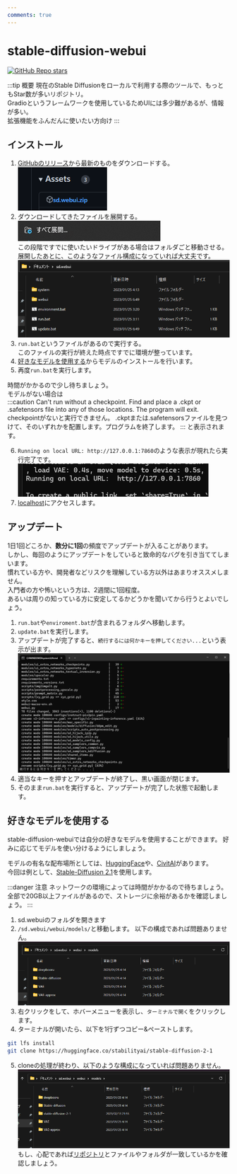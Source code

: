 ```yaml
---
comments: true
---
```


# stable-diffusion-webui

[![GitHub Repo stars](https://img.shields.io/github/stars/AUTOMATIC1111/stable-diffusion-webui?style=social)](https://github.com/AUTOMATIC1111/stable-diffusion-webui)    

:::tip 概要
現在のStable Diffusionをローカルで利用する際のツールで、もっともStar数が多いリポジトリ。  
Gradioというフレームワークを使用しているためUIには多少難があるが、情報が多い。  
拡張機能をふんだんに使いたい方向け
:::

## インストール
1. [GitHubのリリース](https://github.com/AUTOMATIC1111/stable-diffusion-webui/releases/latest)から最新のものをダウンロードする。  
![](./images/assets.png)
2. ダウンロードしてきたファイルを展開する。  
![](./images/extract.png)  
この段階ですでに使いたいドライブがある場合はフォルダごと移動させる。  
展開したあとに、このようなファイル構成になっていれば大丈夫です。  
![](./images/folder.png)
3. `run.bat`というファイルがあるので実行する。  
このファイルの実行が終えた時点ですでに環境が整っています。
4. [好きなモデルを使用する](#_3)からモデルのインストールを行います。 
5. 再度`run.bat`を実行します。  

時間がかかるので少し待ちましょう。   
モデルがない場合は  
:::caution
Can't run without a checkpoint. Find and place a .ckpt or .safetensors file into any of those locations. The program will exit.  
checkpointがないと実行できません。 .ckptまたは.safetensorsファイルを見つけて、そのいずれかを配置します。プログラムを終了します。
:::
と表示されます。

6. `Running on local URL: http://127.0.0.1:7860`のような表示が現れたら実行完了です。
![](./images/access.png)  
7. [localhost](http://127.0.0.1:7860)にアクセスします。



## アップデート
1日1回どころか、**数分に1回**の頻度でアップデートが入ることがあります。  
しかし、毎回のようにアップデートをしていると致命的なバグを引き当ててしまいます。  
慣れている方や、開発者などリスクを理解している方以外はあまりオススメしません。  
入門者の方や怖いという方は、2週間に1回程度。  
あるいは周りの知っている方に安定してるかどうかを聞いてから行うとよいでしょう。  

1. `run.bat`や`enviroment.bat`が含まれるフォルダへ移動します。
2. `update.bat`を実行します。
3. アップデートが完了すると、`続行するには何かキーを押してください...`という表示が出ます。
![](./images/update.png)
4. 適当なキーを押すとアップデートが終了し、黒い画面が閉じます。
5. そのまま`run.bat`を実行すると、アップデートが完了した状態で起動します。


## 好きなモデルを使用する
stable-diffusion-webuiでは自分の好きなモデルを使用することができます。
好みに応じてモデルを使い分けるようにしましょう。
  
モデルの有名な配布場所としては、[HuggingFace](https://huggingface.co/)や、[CivitAI](https://civitai.com/)があります。  
今回は例として、[Stable-Diffusion 2.1](https://huggingface.co/stabilityai/stable-diffusion-2-1)を使用します。  

:::danger 注意
ネットワークの環境によっては時間がかかるので待ちましょう。  
全部で20GB以上ファイルがあるので、ストレージに余裕があるかを確認しましょう。
:::
1. sd.webuiのフォルダを開きます
2. `/sd.webui/webui/models/`と移動します。
以下の構成であれば問題ありません。
![](./images/folder_2.png)
3. 右クリックをして、ホバーメニューを表示し、`ターミナルで開く`をクリックします。
4. ターミナルが開いたら、以下を1行ずつコピー&ペーストします。  
```bash
git lfs install
git clone https://huggingface.co/stabilityai/stable-diffusion-2-1
```
5. cloneの処理が終わり、以下のような構成になっていれば問題ありません。
![](./images/sd21.png)  
もし、心配であれば[リポジトリ](https://huggingface.co/stabilityai/stable-diffusion-2-1/tree/main)とファイルやフォルダが一致しているかを確認しましょう。
